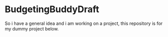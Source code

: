 # BudgetingBuddyDraft

So i have a general idea and i am working on a project, this repository is for my dummy project below. 

